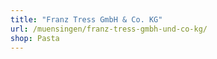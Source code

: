 ```yaml
---
title: "Franz Tress GmbH & Co. KG"
url: /muensingen/franz-tress-gmbh-und-co-kg/
shop: Pasta
---
```

